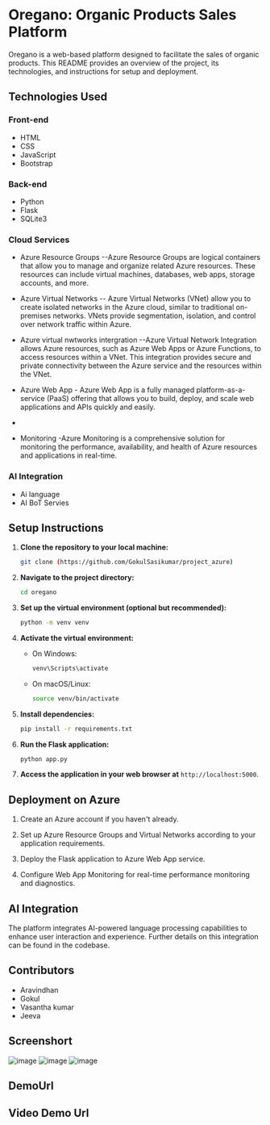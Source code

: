 # Oregano: Organic Products Sales Platform

Oregano is a web-based platform designed to facilitate the sales of organic products. This README provides an overview of the project, its technologies, and instructions for setup and deployment.

## Technologies Used

### Front-end
- HTML
- CSS
- JavaScript
- Bootstrap

### Back-end
- Python
- Flask
- SQLite3

### Cloud Services
- Azure Resource Groups --Azure Resource Groups are logical containers that allow you to manage and organize related Azure resources. These resources can include virtual machines, databases, web apps, storage accounts, and more.
  
- Azure Virtual Networks -- Azure Virtual Networks (VNet) allow you to create isolated networks in the Azure cloud, similar to traditional on-premises networks. VNets provide segmentation, isolation, and control over network traffic within Azure.

- Azure virtual nwtworks intergration --Azure Virtual Network Integration allows Azure resources, such as Azure Web Apps or Azure Functions, to access resources within a VNet. This integration provides secure and private connectivity between the Azure service and the resources within the VNet.
  
- Azure Web App - Azure Web App is a fully managed platform-as-a-service (PaaS) offering that allows you to build, deploy, and scale web applications and APIs quickly and easily.
- 
- Monitoring -Azure Monitoring is a comprehensive solution for monitoring the performance, availability, and health of Azure resources and applications in real-time.

### AI Integration
- Ai language
- AI BoT Servies

## Setup Instructions

1. **Clone the repository to your local machine:**
    ```bash
    git clone (https://github.com/GokulSasikumar/project_azure)
    ```

2. **Navigate to the project directory:**
    ```bash
    cd oregano
    ```

3. **Set up the virtual environment (optional but recommended):**
    ```bash
    python -m venv venv
    ```

4. **Activate the virtual environment:**
    - On Windows:
        ```bash
        venv\Scripts\activate
        ```
    - On macOS/Linux:
        ```bash
        source venv/bin/activate
        ```

5. **Install dependencies:**
    ```bash
    pip install -r requirements.txt
    ```

6. **Run the Flask application:**
    ```bash
    python app.py
    ```

7. **Access the application in your web browser at** `http://localhost:5000`.

## Deployment on Azure

1. Create an Azure account if you haven't already.

2. Set up Azure Resource Groups and Virtual Networks according to your application requirements.

3. Deploy the Flask application to Azure Web App service.

4. Configure Web App Monitoring for real-time performance monitoring and diagnostics.

## AI Integration

The platform integrates AI-powered language processing capabilities to enhance user interaction and experience. Further details on this integration can be found in the codebase.

## Contributors

- Aravindhan
- Gokul
- Vasantha kumar
- Jeeva


## Screenshort
![image](https://github.com/GokulSasikumar/project_azure/assets/153825084/3fc0c4fe-b636-4f86-8311-c281cfeec30b)
![image](https://github.com/GokulSasikumar/project_azure/assets/153825084/ec23cc5d-6871-45ba-b1b9-559b078a310f)
![image](https://github.com/GokulSasikumar/project_azure/assets/153825084/0b6450ef-0be6-4e14-8711-5396a877c73e)




## DemoUrl

## Video Demo Url


